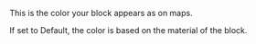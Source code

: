 This is the color your block appears as on maps. 

If set to Default, the color is based on the material of the block.